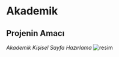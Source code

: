 # Akademik
## Projenin Amacı
*Akademik Kişisel Sayfa Hazırlama*
![resim](https://github.com/funda-catalbas/akademik/blob/main/resim.PNG)
